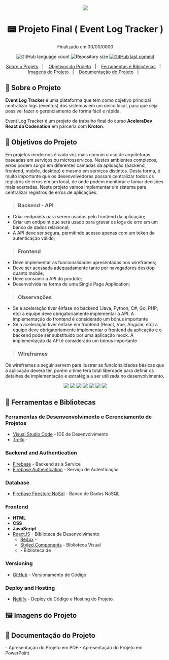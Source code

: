 <div align="center">
  <img src="assets/logo.png" />
</div>

<h1 align="center"> 📟 Projeto Final ( Event Log Tracker )</h1>

<p align="center">Finalizado em 00/00/0000</p>

<!-- ************************************* Baadges ********************************************* -->
<p align="center">
  <img alt="GitHub language count" src="https://img.shields.io/github/languages/count/brunoemferreira/Codenation-AceleraDev-React-EventLogTracker?color=%2304D361">

 <img alt="Repository size" src="https://img.shields.io/github/repo-size/brunoemferreira/Codenation-AceleraDev-React-EventLogTracker">

  <a href="https://github.com/tgmarinho/nlw1/commits/master">
    <img alt="GitHub last commit" src="https://img.shields.io/github/last-commit/brunoemferreira/Codenation-AceleraDev-React-EventLogTracker">
  </a>
</p>

<p align="center">
  <a href="#sobre">Sobre o Projeto</a>&nbsp;&nbsp;&nbsp;|&nbsp;&nbsp;&nbsp;
  <a href="#objetivos">Objetivos do Projeto</a>&nbsp;&nbsp;&nbsp;|&nbsp;&nbsp;&nbsp;
  <a href="#ferramentas">Ferramentas e Bibliotecas</a>&nbsp;&nbsp;&nbsp;|&nbsp;&nbsp;&nbsp;
  <a href="#imagens">Imagens do Projeto</a>&nbsp;&nbsp;&nbsp;|&nbsp;&nbsp;&nbsp;
  <a href="#documentacao">Documentação do Projeto</a>&nbsp;&nbsp;&nbsp;|&nbsp;&nbsp;&nbsp;
</p>


<h2 id="sobre"> 🚀 Sobre o Projeto </h2>

**Event Log Tracker** é uma plataforma que tem como objetivo principal centralizar logs (eventos) dos sistemas em um único local, para que seja possível fazer o gerenciamento de forma fácil e rápida.

Event Log Tracker é um projeto de trabalho final do curso **AceleraDev React da Codenation** em parceria com **Kroton**.

<h2 id="objetivos"> 📝 Objetivos do Projeto </h2>

Em projetos modernos é cada vez mais comum o uso de arquiteturas baseadas em serviços ou microsserviços. Nestes ambientes complexos, erros podem surgir em diferentes camadas da aplicação (backend, frontend, mobile, desktop) e mesmo em serviços distintos. Desta forma, é muito importante que os desenvolvedores possam centralizar todos os registros de erros em um local, de onde podem monitorar e tomar decisões mais acertadas. Neste projeto vamos implementar um sistema para centralizar registros de erros de aplicações.

> ### Backend - API
* Criar endpoints para serem usados pelo frontend da aplicação;
* Criar um endpoint que será usado para gravar os logs de erro em um banco de dados relacional;
* A API deve ser segura, permitindo acesso apenas com um token de autenticação válido;

> ### Frontend
* Deve implementar as funcionalidades apresentadas nos wireframes;
* Deve ser acessada adequadamente tanto por navegadores desktop quanto mobile;
* Deve consumir a API do produto;
* Desenvolvida na forma de uma Single Page Application;

> ### Observações
* Se a aceleração tiver ênfase no backend (Java, Python, C#, Go, PHP, etc) a equipe deve obrigatoriamente implementar a API. A implementação do frontend é considerado um bônus importante
* Se a aceleração tiver ênfase em frontend (React, Vue, Angular, etc) a equipe deve obrigatoriamente implementar o frontend da aplicação e o backend pode ser substituido por uma aplicação mock. A implementação da API é considerado um bônus importante

> ### Wireframes
Os wireframes a seguir servem para ilustrar as funcionalidades básicas que a aplicação deverá ter, porém o time terá total liberdade para definir os detalhes de implementação e estratégia a ser utilizada no desenvolvimento.

<div align="center">
  <img src="assets/wireframe1.png" />
  <img src="assets/wireframe2.png" />
  <img src="assets/wireframe3.png" />
  <img src="assets/wireframe4.png" />
  <img src="assets/wireframe5.png" />
  <img src="assets/wireframe6.png" />
  <img src="assets/wireframe7.png" />
</div>

<h2 id="ferramentas">🧰 Ferramentas e Bibliotecas</h2>

### Ferramentas de Desenvenvolvimento e Gerenciamento de Projetos
- [Visual Studio Code]() - IDE de Desenvolvimento
- [Trello]() - 

### Backend  and Authentication
- [Firebase]() - Backend as a Service
- [Firebase Authentication]() - Serviço de Autenticação

### Database
- [Firebase Firestore NoSql]() - Banco de Dados NoSQL  

### Frontend
* **HTML**
* **CSS**
* **JavaScript**
* [ReactJS]() - Biblioteca de Desenvolvimento
  * [Redux]() -  
  * [Styled Components]() - Biblioteca Visual 
  * []() - Biblioteca de 

### Versioning 
- [GitHub]() - Versionamento de Código

### Deploy and Hosting
- [Netlify](https://www.netlify.com/) - Deploy de Código e Hosting do Projeto.


<h2 id="imagens">🖼️ Imagens do Projeto</h2>


<h2 id="documentacao">📑 Documentação do Projeto</h2>

[]() - Apresentação do Projeto em PDF
[]() - Apresentação do Projeto em PowerPoint



